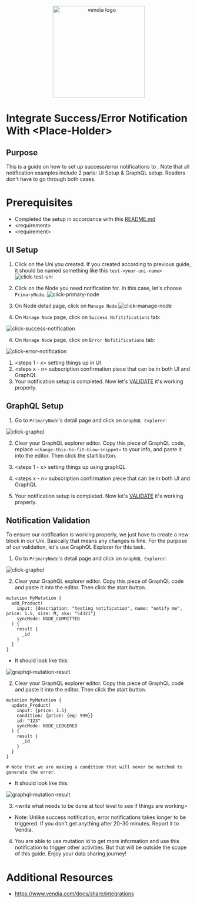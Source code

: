<p align="center">
  <a href="https://vendia.net/">
    <img src="https://www.vendia.net/images/logo/black.svg" alt="vendia logo" width="250px">
  </a>
</p>

<!-- All images cannot be rendered in this template because the template is meant to be put under <type>-notification/<tools>/README.md. Once that is created everything will show up. -->


# Integrate Success/Error Notification With \<Place-Holder>

## Purpose
This is a guide on how to set up success/error notifications to <tool-name>. Note that all notification examples include 2 parts: UI Setup & GraphQL setup. Readers don't have to go through both cases.

# Prerequisites
* Completed the setup in accordance with this [README.md](../../README.md)
* \<requirement>
* \<requirement>

## UI Setup
1. Click on the Uni you created. If you created according to previous guide, it should be named something like this `test-<your-uni-name>`
![click-test-uni](../../img/re-usable/click-test-uni.png)

2. Click on the Node you need notification for. In this case, let's choose `PrimaryNode`.
![click-primary-node](../../img/re-usable/click-primary-node.png)

3. On Node detail page, click on `Manage Node`
![click-manage-node](../../img/re-usable/click-manage-node.png)

4. On `Manage Node` page, click on `Success Nofitifications` tab:

![click-success-notification](../../img/success/click-success-notification.png)

4. On `Manage Node` page, click on `Error Nofitifications` tab:

![click-error-notification](../../img/error/click-error-notification.png)

1. \<steps 1 - x> setting things up in UI
2. \<steps x - n> subscription confirmation piece that can be in both UI and GraphQL
3. Your notification setup is completed. Now let's [VALIDATE](#notification-validation) it's working properly.

## GraphQL Setup

1. Go to `PrimaryNode`'s detail page and click on `GraphQL Explorer`: 

![click-graphql](../../img/re-usable/click-grahql-explorer.png)

2. Clear your GraphQL explorer editor. Copy this piece of GraphQL code, replace `<change-this-to-fit-blow-snippet>` to your info, and paste it into the editor. Then click the start button.

1. \<steps 1 - x> setting things up using graphQL
2. \<steps x - n> subscription confirmation piece that can be in both UI and GraphQL
3. Your notification setup is completed. Now let's [VALIDATE](#notification-validation) it's working properly.

## Notification Validation
To ensure our notification is working properly, we just have to create a new block in our Uni. Basically that means any changes is fine. For the purpose of our validation, let's use GraphQL Explorer for this task.

<!-- step 1 and 2 are reusable for all examples -->

1. Go to `PrimaryNode`'s detail page and click on `GraphQL Explorer`: 

![click-graphql](../../img/re-usable/click-grahql-explorer.png)

<!-- Two step 2s are provided for success and error cases respectively -->

2. Clear your GraphQL explorer editor. Copy this piece of GraphQL code and paste it into the editor. Then click the start button.
```
mutation MyMutation {
  add_Product(
    input: {description: "testing notification", name: "notify me", price: 1.5, size: M, sku: "54321"}
    syncMode: NODE_COMMITTED
  ) {
    result {
      _id
    }
  }
}
```
* It should look like this:

![graphql-mutation-result](../../img/re-usable/create-new-block.png)

2. Clear your GraphQL explorer editor. Copy this piece of GraphQL code and paste it into the editor. Then click the start button.
```
mutation MyMutation {
  update_Product(
    input: {price: 1.5}
    condition: {price: {eq: 999}}
    id: "123"
    syncMode: NODE_LEDGERED
  ) {
    result {
      _id
    }
  }
}

# Note that we are making a condition that will never be matched to generate the error.
```
* It should look like this:

![graphql-mutation-result](../../img/re-usable/create-new-error.png)

<!-- Step 3 will be unique to each section and depends on the tools you use. -->
3. \<write what needs to be done at tool level to see if things are working>

* Note: Unlike success notification, error notifications takes longer to be triggered. If you don't get anything after 20-30 minutes. Report it to Vendia.

4. You are able to use mutation id to get more information and use this notification to trigger other activities. But that will be outside the scope of this guide. Enjoy your data sharing journey!

# Additional Resources

* https://www.vendia.com/docs/share/integrations